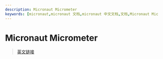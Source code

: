 ```yaml
---
description: Micronaut Micrometer
keywords: [micronaut,micronaut 文档,micronaut 中文文档,文档,Micronaut Micrometer,Micrometer]
---
```


# Micronaut Micrometer


> [英文链接](https://micronaut-projects.github.io/micronaut-micrometer/latest/guide/)
